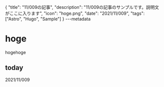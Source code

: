 {
  "title": "11/009の記事",
  "description": "11/009の記事のサンプルです。説明文がここに入ります",
  "icon": "hoge.png",
  "date": "2021/11/009",
  "tags": ["Astro", "Hugo", "Sample"]
}
---metadata

# hoge
hogehoge

## today
2021/11/009